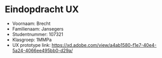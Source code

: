 # Eindopdracht UX

- Voornaam: Brecht
- Familienaam: Jansegers
- Studentnummer: 107321
- Klasgroep: 1MMPa
- UX prototype link: https://xd.adobe.com/view/a4ab1580-f1e7-40e4-5a24-4066ee495bb0-d29a/